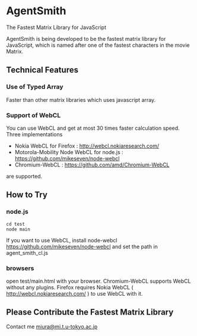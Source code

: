 # AgentSmith
The Fastest Matrix Library for JavaScript

AgentSmith is being developed to be the fastest matrix library for JavaScript, which is named after one of the fastest characters in the movie Matrix.

## Technical Features

### Use of Typed Array
Faster than other matrix libraries which uses javascript array.

### Support of WebCL
You can use WebCL and get at most 30 times faster calculation speed.
Three implementations

- Nokia WebCL for Firefox : http://webcl.nokiaresearch.com/
- Motorola-Mobility Node WebCL for node.js : https://github.com/mikeseven/node-webcl
- Chromium-WebCL : https://github.com/amd/Chromium-WebCL

are supported.

## How to Try

### node.js
	cd test
	node main
If you want to use WebCL, install node-webcl https://github.com/mikeseven/node-webcl and set the path in agent_smith_cl.js

### browsers
open test/main.html with your browser. Chromium-WebCL supports WebCL without any plugins. Firefox requires Nokia WebCL ( http://webcl.nokiaresearch.com/ ) to use WebCL with it.

## Please Contribute the Fastest Matrix Library
Contact me miura@mi.t.u-tokyo.ac.jp
